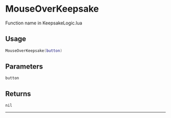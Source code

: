# MouseOverKeepsake
Function name in KeepsakeLogic.lua
## Usage
```lua
MouseOverKeepsake(button)
```
## Parameters
`button`
## Returns
`nil`

---